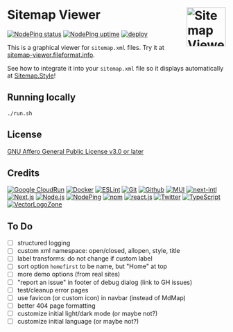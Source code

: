 # Sitemap Viewer [<img alt="Sitemap Viewer logo" src="public/favicon.svg" height="90" align="right" />](https://sitemap-viewer.fileformat.info/)

[![NodePing status](https://img.shields.io/nodeping/status/9rpjcz1i-8nzx-442d-8yzk-tm7l5zfhbllw?label=Current%20status)](https://nodeping.com/reports/checks/9rpjcz1i-8nzx-442d-8yzk-tm7l5zfhbllw)
[![NodePing uptime](https://img.shields.io/nodeping/uptime/9rpjcz1i-8nzx-442d-8yzk-tm7l5zfhbllw?label=30-day%20uptime)](https://nodeping.com/reports/uptime/9rpjcz1i-8nzx-442d-8yzk-tm7l5zfhbllw)
[![deploy](https://github.com/FileFormatInfo/sitemap-viewer/actions/workflows/gcr-deploy.yaml/badge.svg)](https://github.com/FileFormatInfo/sitemap-viewer/actions/workflows/gcr-deploy.yaml)

This is a graphical viewer for `sitemap.xml` files.  Try it at
[sitemap-viewer.fileformat.info](https://sitemap-viewer.fileformat.info/).

See how to integrate it into your `sitemap.xml` file so it displays automatically at
[Sitemap.Style](https://www.sitemap.style/)!

## Running locally

```
./run.sh
```

## License

[GNU Affero General Public License v3.0 or later](LICENSE.txt)

## Credits

[![Google CloudRun](https://www.vectorlogo.zone/logos/google_cloud_run/google_cloud_run-ar21.svg)](https://cloud.google.com/run/ "Hosting")
[![Docker](https://www.vectorlogo.zone/logos/docker/docker-ar21.svg)](https://www.docker.com/ "Deployment")
[![ESLint](https://www.vectorlogo.zone/logos/eslint/eslint-ar21.svg)](https://eslint.org/ "Linting")
[![Git](https://www.vectorlogo.zone/logos/git-scm/git-scm-ar21.svg)](https://git-scm.com/ "Version control")
[![Github](https://www.vectorlogo.zone/logos/github/github-ar21.svg)](https://github.com/ "Code hosting")
[![MUI](https://www.vectorlogo.zone/logos/mui/mui-ar21.svg)](https://mui.com/material-ui/ "React components")
[![next-intl](https://www.vectorlogo.zone/logos/next-intldev/next-intldev-ar21.svg)](https://next-intl.dev/ "i18n")
[![Next.js](https://www.vectorlogo.zone/logos/nextjs/nextjs-ar21.svg)](https://nextjs.com/ "React Framework")
[![Node.js](https://www.vectorlogo.zone/logos/nodejs/nodejs-ar21.svg)](https://nodejs.org/ "Application Server")
[![NodePing](https://www.vectorlogo.zone/logos/nodeping/nodeping-ar21.svg)](https://nodeping.com?rid=201109281250J5K3P "Uptime monitoring")
[![npm](https://www.vectorlogo.zone/logos/npmjs/npmjs-ar21.svg)](https://www.npmjs.com/ "JS Package Management")
[![react.js](https://www.vectorlogo.zone/logos/reactjs/reactjs-ar21.svg)](https://reactjs.org/ "UI Framework")
[![Twitter](https://www.vectorlogo.zone/logos/twitter/twitter-ar21.svg)](https://github.com/twitter/twemoji "favicon")
[![TypeScript](https://www.vectorlogo.zone/logos/typescriptlang/typescriptlang-ar21.svg)](https://www.typescriptlang.org/ "Programming Language")
[![VectorLogoZone](https://www.vectorlogo.zone/logos/vectorlogozone/vectorlogozone-ar21.svg)](https://www.vectorlogo.zone/ "Logos")

## To Do

- [ ] structured logging
- [ ] custom xml namespace: open/closed, allopen, style, title
- [ ] label transforms: do not change if custom label
- [ ] sort option `homefirst` to be name, but "Home" at top
- [ ] more demo options (from real sites)
- [ ] "report an issue" in footer of debug dialog (link to GH issues)
- [ ] test/cleanup error pages
- [ ] use favicon (or custom icon) in navbar (instead of MdMap)
- [ ] better 404 page formatting
- [ ] customize initial light/dark mode (or maybe not?)
- [ ] customize initial language (or maybe not?)
